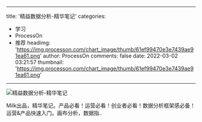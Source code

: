 
---
title: '精益数据分析-精华笔记'
categories: 
 - 学习
 - ProcessOn
 - 推荐
headimg: 'https://img.processon.com/chart_image/thumb/61ef99470e3e7439ae91ea61.png'
author: ProcessOn
comments: false
date: 2022-03-02 03:21:57
thumbnail: 'https://img.processon.com/chart_image/thumb/61ef99470e3e7439ae91ea61.png'
---

<div>   
<img class="thumb" alt="精益数据分析-精华笔记" src="https://img.processon.com/chart_image/thumb/61ef99470e3e7439ae91ea61.png" referrerpolicy="no-referrer">
<p>Milk出品，精华笔记。产品必看！运营必看！创业者必看！数据分析框架感必备！运营&产品快速入门。画布分析，数据指..</p>  
</div>
            